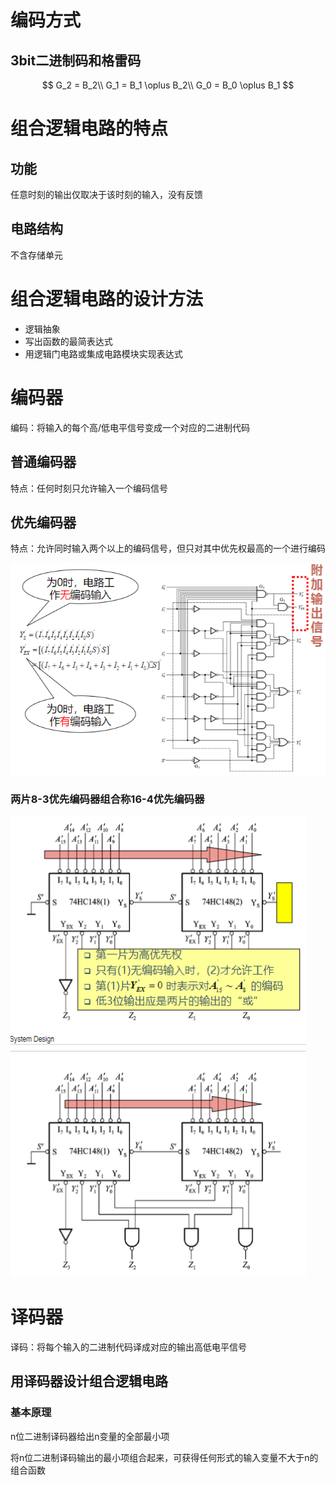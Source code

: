 # 编码方式

## 3bit二进制码和格雷码

$$
G_2 = B_2\\
G_1 = B_1 \oplus B_2\\
G_0 = B_0 \oplus B_1
$$

# 组合逻辑电路的特点

## 功能

任意时刻的输出仅取决于该时刻的输入，没有反馈

## 电路结构

不含存储单元

# 组合逻辑电路的设计方法

- 逻辑抽象
- 写出函数的最简表达式
- 用逻辑门电路或集成电路模块实现表达式

# 编码器

编码：将输入的每个高/低电平信号变成一个对应的二进制代码

## 普通编码器

特点：任何时刻只允许输入一个编码信号

## 优先编码器

特点：允许同时输入两个以上的编码信号，但只对其中优先权最高的一个进行编码

![alt text](image.png)

### 两片8-3优先编码器组合称16-4优先编码器

![alt text](image-1.png)

# 译码器

译码：将每个输入的二进制代码译成对应的输出高低电平信号

## 用译码器设计组合逻辑电路

### 基本原理

n位二进制译码器给出n变量的全部最小项

将n位二进制译码输出的最小项组合起来，可获得任何形式的输入变量不大于n的组合函数